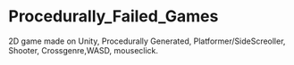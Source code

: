# Procedurally_Failed_Games
2D game made on Unity, Procedurally Generated, Platformer/SideScreoller, Shooter, Crossgenre,WASD, mouseclick.
